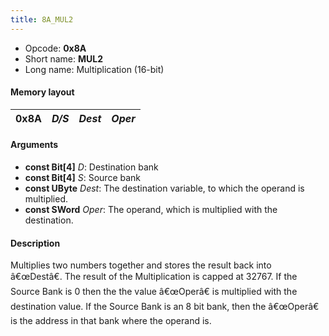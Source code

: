 ```yaml
---
title: 8A_MUL2
---
```


-   Opcode: **0x8A**
-   Short name: **MUL2**
-   Long name: Multiplication (16-bit)

#### Memory layout

| 0x8A | *D/S* | *Dest* | *Oper* |
|------|-------|--------|--------|

#### Arguments

-   **const Bit\[4\]** *D*: Destination bank
-   **const Bit\[4\]** *S*: Source bank
-   **const UByte** *Dest*: The destination variable, to which the operand is multiplied.
-   **const SWord** *Oper*: The operand, which is multiplied with the destination.

#### Description

Multiplies two numbers together and stores the result back into â€œDestâ€. The result of the Multiplication is capped at 32767. If the Source Bank is 0 then the the value â€œOperâ€ is multiplied with the destination value. If the Source Bank is an 8 bit bank, then the â€œOperâ€ is the address in that bank where the operand is.
